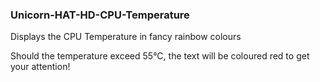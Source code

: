 ### Unicorn-HAT-HD-CPU-Temperature

Displays the CPU Temperature in fancy rainbow colours

Should the temperature exceed 55°C, the text will be coloured red to get your attention!

